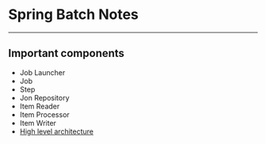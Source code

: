 # Spring Batch Notes
---
## Important components
* Job Launcher
* Job
* Step
* Jon Repository
* Item Reader
* Item Processor
* Item Writer
* [High level architecture](img/high-level-architecture.jpg)